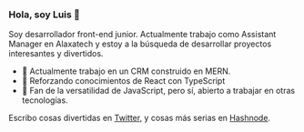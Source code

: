 ### Hola, soy Luis 👋

Soy desarrollador front-end junior. Actualmente trabajo como Assistant Manager en Alaxatech y estoy a la búsqueda de desarrollar proyectos interesantes y divertidos.

- 🔭 Actualmente trabajo en un CRM construido en MERN.
- 🌱 Reforzando conocimientos de React con TypeScript
- 💛 Fan de la versatilidad de JavaScript, pero sí, abierto a trabajar en otras tecnologías.

Escribo cosas divertidas en [Twitter](https://www.twitter.com/acostheta),
  y cosas más serias en [Hashnode](https://acostheta.hashnode.dev).


<!--
**acostheta/acostheta** is a ✨ _special_ ✨ repository because its `README.md` (this file) appears on your GitHub profile.

Here are some ideas to get you started:

- 🔭 I’m currently working on ...
- 🌱 I’m currently learning ...
- 👯 I’m looking to collaborate on ...
- 🤔 I’m looking for help with ...
- 💬 Ask me about ...
- 📫 How to reach me: ...
- 😄 Pronouns: ...
- ⚡ Fun fact: ...
-->
